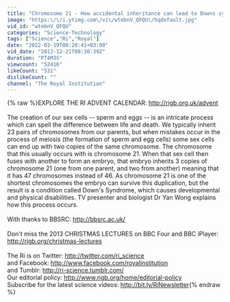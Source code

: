 ```yaml
---
title: "Chromosome 21 - How accidental inheritance can lead to Downs syndrome"
image: "https:\/\/i.ytimg.com\/vi\/wtebnV_QFQU\/hqdefault.jpg"
vid_id: "wtebnV_QFQU"
categories: "Science-Technology"
tags: ["Science","Ri","Royal"]
date: "2022-03-19T08:20:41+03:00"
vid_date: "2013-12-21T08:30:39Z"
duration: "PT4M3S"
viewcount: "52416"
likeCount: "531"
dislikeCount: ""
channel: "The Royal Institution"
---
```

{% raw %}EXPLORE THE RI ADVENT CALENDAR: <a rel="nofollow" target="blank" href="http://rigb.org.uk/advent">http://rigb.org.uk/advent</a> <br /><br />The creation of our sex cells -- sperm and eggs -- is an intricate process which can spell the difference between life and death. We typically inherit 23 pairs of chromosomes from our parents, but when mistakes occur in the process of meiosis (the formation of sperm and egg cells) some sex cells can end up with two copies of the same chromosome. The chromosome that this usually occurs with is chromosome 21. When that sex cell then fuses with another to form an embryo, that embryo inherits 3 copies of chromosome 21 (one from one parent, and two from another) meaning that it has 47 chromosomes instead of 46. As chromosome 21 is one of the shortest chromosomes the embryo can survive this duplication, but the result is a condition called Down's Syndrome, which causes developmental and physical disabilities. TV presenter and biologist Dr Yan Wong explains how this process occurs.<br /><br />With thanks to BBSRC: <a rel="nofollow" target="blank" href="http://bbsrc.ac.uk/">http://bbsrc.ac.uk/</a><br /><br />Don't miss the 2013 CHRISTMAS LECTURES on BBC Four and BBC iPlayer: <a rel="nofollow" target="blank" href="http://rigb.org/christmas-lectures">http://rigb.org/christmas-lectures</a><br /><br />The Ri is on Twitter: <a rel="nofollow" target="blank" href="http://twitter.com/ri_science">http://twitter.com/ri_science</a><br />and Facebook: <a rel="nofollow" target="blank" href="http://www.facebook.com/royalinstitution">http://www.facebook.com/royalinstitution</a><br />and Tumblr: <a rel="nofollow" target="blank" href="http://ri-science.tumblr.com/">http://ri-science.tumblr.com/</a><br />Our editorial policy: <a rel="nofollow" target="blank" href="http://www.rigb.org/home/editorial-policy">http://www.rigb.org/home/editorial-policy</a><br />Subscribe for the latest science videos: <a rel="nofollow" target="blank" href="http://bit.ly/RiNewsletter">http://bit.ly/RiNewsletter</a>{% endraw %}
